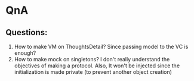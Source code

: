 #  QnA
## Questions:
1. How to make VM on ThoughtsDetail? Since passing model to the VC is enough?
2. How to make mock on singletons? I don't really understand the objectives of making a protocol. 
Also, It won't be injected since the initialization is made private (to prevent another object creation)



